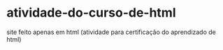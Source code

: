 # atividade-do-curso-de-html
site feito apenas em html (atividade para certificação do aprendizado de html)
